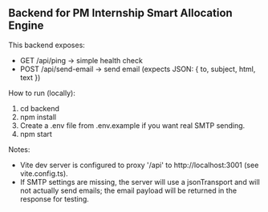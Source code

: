 Backend for PM Internship Smart Allocation Engine
------------------------------------------------

This backend exposes:
  - GET  /api/ping         -> simple health check
  - POST /api/send-email  -> send email (expects JSON: { to, subject, html, text })

How to run (locally):
1. cd backend
2. npm install
3. Create a .env file from .env.example if you want real SMTP sending.
4. npm start

Notes:
- Vite dev server is configured to proxy '/api' to http://localhost:3001 (see vite.config.ts).
- If SMTP settings are missing, the server will use a jsonTransport and will not actually send emails;
  the email payload will be returned in the response for testing.
